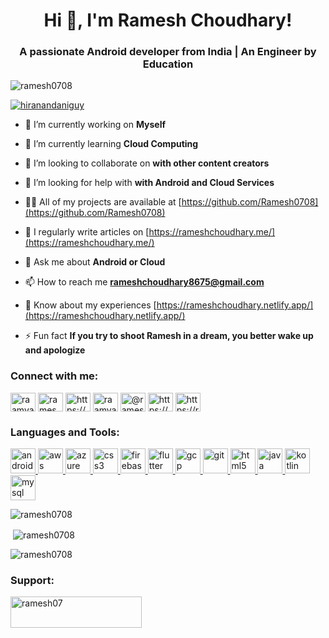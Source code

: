 <h1 align="center">Hi 👋, I'm Ramesh Choudhary! </h1>
<h3 align="center">A passionate Android developer from India | An Engineer by Education</h3>

<p align="left"> <img src="https://komarev.com/ghpvc/?username=ramesh0708&label=Profile%20views&color=0e75b6&style=flat" alt="ramesh0708" /> </p>

<p align="left"> <a href="https://twitter.com/hiranandaniguy" target="blank"><img src="https://img.shields.io/twitter/follow/hiranandaniguy?logo=twitter&style=for-the-badge" alt="hiranandaniguy" /></a> </p>

- 🔭 I’m currently working on **Myself**

- 🌱 I’m currently learning **Cloud Computing**

- 👯 I’m looking to collaborate on **with other content creators**

- 🤝 I’m looking for help with **with Android and Cloud Services**

- 👨‍💻 All of my projects are available at [https://github.com/Ramesh0708](https://github.com/Ramesh0708)

- 📝 I regularly write articles on [https://rameshchoudhary.me/](https://rameshchoudhary.me/)

- 💬 Ask me about **Android or Cloud**

- 📫 How to reach me **rameshchoudhary8675@gmail.com**

- 📄 Know about my experiences [https://rameshchoudhary.netlify.app/](https://rameshchoudhary.netlify.app/)

- ⚡ Fun fact **If you try to shoot Ramesh in a dream, you better wake up and apologize**


<h3 align="left">Connect with me:</h3>
<p align="left">
<a href="https://twitter.com/raamya07" target="blank"><img align="center" src="https://cdn.jsdelivr.net/npm/simple-icons@3.0.1/icons/twitter.svg" alt="raamya07" height="30" width="40" /></a>
<a href="https://linkedin.com/in/ramesh-choudhary07/" target="blank"><img align="center" src="https://cdn.jsdelivr.net/npm/simple-icons@3.0.1/icons/linkedin.svg" alt="ramesh-choudhary07/" height="30" width="40" /></a>
<a href="https://stackoverflow.com/users/https://stackoverflow.com/users/14733210/ramesh-choudhary" target="blank"><img align="center" src="https://cdn.jsdelivr.net/npm/simple-icons@3.0.1/icons/stackoverflow.svg" alt="https://stackoverflow.com/users/14733210/ramesh-choudhary" height="30" width="40" /></a>
<a href="https://fb.com/raamya07" target="blank"><img align="center" src="https://cdn.jsdelivr.net/npm/simple-icons@3.0.1/icons/facebook.svg" alt="raamya07" height="30" width="40" /></a>
<a href="https://medium.com/@rameshchoudhary8675" target="blank"><img align="center" src="https://cdn.jsdelivr.net/npm/simple-icons@3.0.1/icons/medium.svg" alt="@rameshchoudhary8675" height="30" width="40" /></a>
<a href="https://www.youtube.com/c/https://www.youtube.com/channel/uc_nn0ek6cbu2hchypb7ugdg?view_as=subscriber" target="blank"><img align="center" src="https://cdn.jsdelivr.net/npm/simple-icons@3.0.1/icons/youtube.svg" alt="https://www.youtube.com/channel/uc_nn0ek6cbu2hchypb7ugdg?view_as=subscriber" height="30" width="40" /></a>
<a href="/https://rameshchoudhary.me/" target="blank"><img align="center" src="https://cdn.jsdelivr.net/npm/simple-icons@3.0.1/icons/rss.svg" alt="https://rameshchoudhary.me/" height="30" width="40" /></a>
</p>

<h3 align="left">Languages and Tools:</h3>
<p align="left"> <a href="https://developer.android.com" target="_blank"> <img src="https://devicons.github.io/devicon/devicon.git/icons/android/android-original-wordmark.svg" alt="android" width="40" height="40"/> </a> <a href="https://aws.amazon.com" target="_blank"> <img src="https://devicons.github.io/devicon/devicon.git/icons/amazonwebservices/amazonwebservices-original-wordmark.svg" alt="aws" width="40" height="40"/> </a> <a href="https://azure.microsoft.com/en-in/" target="_blank"> <img src="https://www.vectorlogo.zone/logos/microsoft_azure/microsoft_azure-icon.svg" alt="azure" width="40" height="40"/> </a> <a href="https://www.w3schools.com/css/" target="_blank"> <img src="https://devicons.github.io/devicon/devicon.git/icons/css3/css3-original-wordmark.svg" alt="css3" width="40" height="40"/> </a> <a href="https://firebase.google.com/" target="_blank"> <img src="https://www.vectorlogo.zone/logos/firebase/firebase-icon.svg" alt="firebase" width="40" height="40"/> </a> <a href="https://flutter.dev" target="_blank"> <img src="https://www.vectorlogo.zone/logos/flutterio/flutterio-icon.svg" alt="flutter" width="40" height="40"/> </a> <a href="https://cloud.google.com" target="_blank"> <img src="https://www.vectorlogo.zone/logos/google_cloud/google_cloud-icon.svg" alt="gcp" width="40" height="40"/> </a> <a href="https://git-scm.com/" target="_blank"> <img src="https://www.vectorlogo.zone/logos/git-scm/git-scm-icon.svg" alt="git" width="40" height="40"/> </a> <a href="https://www.w3.org/html/" target="_blank"> <img src="https://devicons.github.io/devicon/devicon.git/icons/html5/html5-original-wordmark.svg" alt="html5" width="40" height="40"/> </a> <a href="https://www.java.com" target="_blank"> <img src="https://devicons.github.io/devicon/devicon.git/icons/java/java-original-wordmark.svg" alt="java" width="40" height="40"/> </a> <a href="https://kotlinlang.org" target="_blank"> <img src="https://www.vectorlogo.zone/logos/kotlinlang/kotlinlang-icon.svg" alt="kotlin" width="40" height="40"/> </a> <a href="https://www.mysql.com/" target="_blank"> <img src="https://devicons.github.io/devicon/devicon.git/icons/mysql/mysql-original-wordmark.svg" alt="mysql" width="40" height="40"/> </a> </p>




<img align="center" src="https://github-readme-stats.vercel.app/api/top-langs?username=ramesh0708&show_icons=true&locale=en&layout=compact" alt="ramesh0708" />

<p>&nbsp;<img align="center" src="https://github-readme-stats.vercel.app/api?username=ramesh0708&show_icons=true&locale=en" alt="ramesh0708" /></p>

<p><img align="center" src="https://github-readme-streak-stats.herokuapp.com/?user=ramesh0708&" alt="ramesh0708" /></p>

<h3 align="left">Support:</h3>
<p><a href="https://www.buymeacoffee.com/ramesh07"> <img align="left" src="https://cdn.buymeacoffee.com/buttons/v2/default-yellow.png" height="50" width="210" alt="ramesh07" /></a></p>






